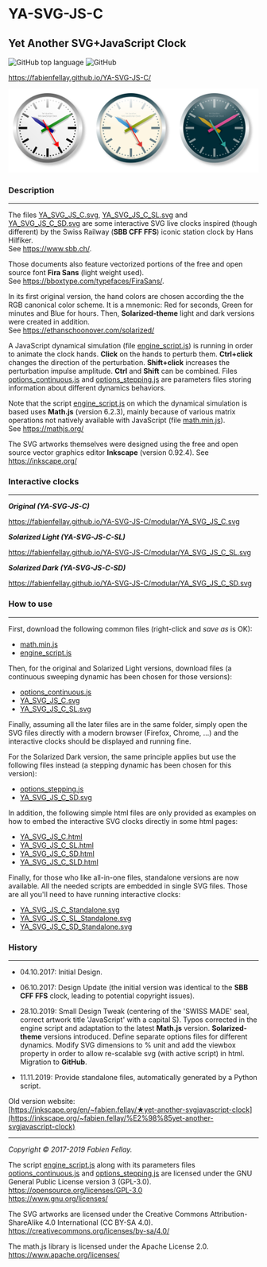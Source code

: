 # YA-SVG-JS-C
## Yet Another SVG+JavaScript Clock

![GitHub top language](https://img.shields.io/github/languages/top/FabienFellay/YA-SVG-JS-C)
![GitHub](https://img.shields.io/github/license/FabienFellay/YA-SVG-JS-C)

<https://fabienfellay.github.io/YA-SVG-JS-C/>

![Main YA-SVG-JS-C](./docs/YA_SVG_JS_C.png)

### Description
---
The files [YA_SVG_JS_C.svg](./modular/YA_SVG_JS_C.svg), [YA_SVG_JS_C_SL.svg](./modular/YA_SVG_JS_C_SL.svg) and [YA_SVG_JS_C_SD.svg](./modular/YA_SVG_JS_C_SD.svg) are some interactive SVG live clocks inspired (though different) by the Swiss Railway (**SBB CFF FFS**) iconic station clock by Hans Hilfiker.  
See <https://www.sbb.ch/>.

Those documents also feature vectorized portions of the free and open source font **Fira Sans** (light weight used).  
See <https://bboxtype.com/typefaces/FiraSans/>.

In its first original version, the hand colors are chosen according the the RGB canonical color scheme. It is a mnemonic: Red for seconds, Green for minutes and Blue for hours. Then, **Solarized-theme** light and dark versions were created in addition.  
See <https://ethanschoonover.com/solarized/>

A JavaScript dynamical simulation (file [engine_script.js](./modular/engine_script.js)) is running in order to animate the clock hands. **Click** on the hands to perturb them. **Ctrl+click** changes the direction of the perturbation. **Shift+click** increases the perturbation impulse amplitude. **Ctrl** and **Shift** can be combined. Files [options_continuous.js](./modular/options_continuous.js) and [options_stepping.js](./modular/options_stepping.js) are parameters files storing information about different dynamics behaviors.

Note that the script [engine_script.js](./modular/engine_script.js) on which the dynamical simulation is based uses **Math.js** (version 6.2.3), mainly because of various matrix operations not natively available with JavaScript (file [math.min.js](./modular/math.min.js)).  
See <https://mathjs.org/>

The SVG artworks themselves were designed using the free and open source vector graphics editor **Inkscape** (version 0.92.4).
See <https://inkscape.org/>

### Interactive clocks
---
***Original (YA-SVG-JS-C)***

<https://fabienfellay.github.io/YA-SVG-JS-C/modular/YA_SVG_JS_C.svg>

<div style="text-align: center;">
<object data="https://fabienfellay.github.io/YA-SVG-JS-C/modular/YA_SVG_JS_C.svg" height="650" width="650" type="image/svg+xml">
</object>
</div>

***Solarized Light (YA-SVG-JS-C-SL)***

<https://fabienfellay.github.io/YA-SVG-JS-C/modular/YA_SVG_JS_C_SL.svg>

<div style="text-align: center;">
<object data="https://fabienfellay.github.io/YA-SVG-JS-C/modular/YA_SVG_JS_C_SL.svg" height="650" width="650" type="image/svg+xml">
</object>
</div>

***Solarized Dark (YA-SVG-JS-C-SD)***

<https://fabienfellay.github.io/YA-SVG-JS-C/modular/YA_SVG_JS_C_SD.svg>

<div style="text-align: center;">
<object data="https://fabienfellay.github.io/YA-SVG-JS-C/modular/YA_SVG_JS_C_SD.svg" height="650" width="650" type="image/svg+xml">
</object>
</div>

### How to use
---
First, download the following common files (right-click and _save as_ is OK):

- [math.min.js](./modular/math.min.js)  
- [engine_script.js](./modular/engine_script.js)

Then, for the original and Solarized Light versions, download files (a continuous sweeping dynamic has been chosen for those versions):

- [options_continuous.js](./modular/options_continuous.js)  
- [YA_SVG_JS_C.svg](./modular/YA_SVG_JS_C.svg)  
- [YA_SVG_JS_C_SL.svg](./modular/YA_SVG_JS_C_SL.svg)

Finally, assuming all the later files are in the same folder, simply open the SVG files directly with a modern browser (Firefox, Chrome, ...) and the interactive clocks should be displayed and running fine.

For the Solarized Dark version, the same principle applies but use the following files instead (a stepping dynamic has been chosen for this version):

- [options_stepping.js](./modular/options_stepping.js)  
- [YA_SVG_JS_C_SD.svg](./modular/YA_SVG_JS_C_SD.svg)

In addition, the following simple html files are only provided as examples on how to embed the interactive SVG clocks directly in some html pages:

- [YA_SVG_JS_C.html](./modular/YA_SVG_JS_C.html)  
- [YA_SVG_JS_C_SL.html](./modular/YA_SVG_JS_C_SL.html)  
- [YA_SVG_JS_C_SD.html](./modular/YA_SVG_JS_C_SD.html)  
- [YA_SVG_JS_C_SLD.html](./modular/YA_SVG_JS_C_SLD.html)

Finally, for those who like all-in-one files, standalone versions are now available. All the needed scripts are embedded in single SVG files. Those are all you'll need to have running interactive clocks:

- [YA_SVG_JS_C_Standalone.svg](./standalone/YA_SVG_JS_C_Standalone.svg)  
- [YA_SVG_JS_C_SL_Standalone.svg](./standalone/YA_SVG_JS_C_SL_Standalone.svg)  
- [YA_SVG_JS_C_SD_Standalone.svg](./standalone/YA_SVG_JS_C_SD_Standalone.svg)

### History
---
- 04.10.2017: Initial Design.

- 06.10.2017: Design Update (the initial version was identical to the **SBB CFF FFS** clock, leading to potential copyright issues).

- 28.10.2019: Small Design Tweak (centering of the 'SWISS MADE' seal, correct artwork title 'JavaScript' with a capital S). Typos corrected in the engine script and adaptation to the latest **Math.js** version. **Solarized-theme** versions introduced. Define separate options files for different dynamics. Modify SVG dimensions to % unit and add the viewbox property in order to allow re-scalable
svg (with active script) in html. Migration to **GitHub**.

- 11.11.2019: Provide standalone files, automatically generated by a Python script.

Old version website:  
[https://inkscape.org/en/~fabien.fellay/★yet-another-svgjavascript-clock](https://inkscape.org/~fabien.fellay/%E2%98%85yet-another-svgjavascript-clock)

---
*Copyright &copy; 2017-2019 Fabien Fellay.*

The script [engine_script.js](./modular/engine_script.js) along with its parameters files [options_continuous.js](./modular/options_continuous.js) and [options_stepping.js](./modular/options_stepping.js) are licensed under the GNU General Public License version 3 (GPL-3.0).  
<https://opensource.org/licenses/GPL-3.0>  
<https://www.gnu.org/licenses/>

The SVG artworks are licensed under the Creative Commons Attribution-ShareAlike 4.0 International (CC BY-SA 4.0).  
<https://creativecommons.org/licenses/by-sa/4.0/>

The math.js library is licensed under the Apache License 2.0.  
<https://www.apache.org/licenses/>
